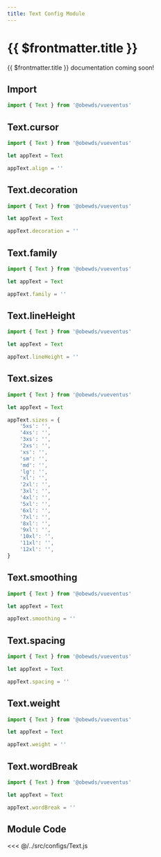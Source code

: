 ```yaml
---
title: Text Config Module
---
```




# {{ $frontmatter.title }}

{{ $frontmatter.title }} documentation coming soon!

<!-- #TODO write docs --->






## Import

```javascript
import { Text } from '@obewds/vueventus'
```






## Text.cursor

```javascript
import { Text } from '@obewds/vueventus'

let appText = Text

appText.align = ''
```






## Text.decoration

```javascript
import { Text } from '@obewds/vueventus'

let appText = Text

appText.decoration = ''
```






## Text.family

```javascript
import { Text } from '@obewds/vueventus'

let appText = Text

appText.family = ''
```






## Text.lineHeight

```javascript
import { Text } from '@obewds/vueventus'

let appText = Text

appText.lineHeight = ''
```






## Text.sizes

```javascript
import { Text } from '@obewds/vueventus'

let appText = Text

appText.sizes = {
    '5xs': '',
    '4xs': '',
    '3xs': '',
    '2xs': '',
    'xs': '',
    'sm': '',
    'md': '',
    'lg': '',
    'xl': '',
    '2xl': '',
    '3xl': '',
    '4xl': '',
    '5xl': '',
    '6xl': '',
    '7xl': '',
    '8xl': '',
    '9xl': '',
    '10xl': '',
    '11xl': '',
    '12xl': '',
}
```






## Text.smoothing

```javascript
import { Text } from '@obewds/vueventus'

let appText = Text

appText.smoothing = ''
```






## Text.spacing

```javascript
import { Text } from '@obewds/vueventus'

let appText = Text

appText.spacing = ''
```






## Text.weight

```javascript
import { Text } from '@obewds/vueventus'

let appText = Text

appText.weight = ''
```






## Text.wordBreak

```javascript
import { Text } from '@obewds/vueventus'

let appText = Text

appText.wordBreak = ''
```









## Module Code

<<< @/../src/configs/Text.js
